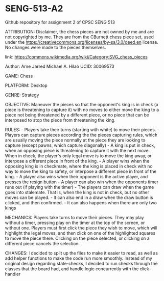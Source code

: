 # SENG-513-A2
Github repository for assignment 2 of CPSC SENG 513

ATTRIBUTION:
Disclaimer, the chess pieces are not owned by me and are not copyrighted by me. They are from the CBurnett chess piece set, used under the https://creativecommons.org/licenses/by-sa/3.0/deed.en license. No changes were made to the pieces themselves.

link: https://commons.wikimedia.org/wiki/Category:SVG_chess_pieces

Author: Arne Jarred Michael A. Hilao
UCID:   30069573

GAME:       Chess

PLATFORM:   Desktop

GENRE:      Strategy

OBJECTIVE:  Maneuver the pieces so that the opponent's king is in check (a piece is threatening to capture it) with no moves to either move the king to a piece not being threatened by a different piece, or no piece that can be interposed to stop the piece from threatening the king.

RULES:      - Players take their turns (starting with white) to move their pieces.
            - Players can capture pieces according the the pieces capturing rules, which are usually moving the piece normally at the piece they are looking to capture (except pawns, which capture diagonally)
            - A king is put in check, when an opposing piece is threatening to capture it with the next move. When in check, the player's only legal move is to move the king away, or interpose a different piece in front of the king.
            - A player wins when the opposing king is in checkmate, where the king is placed in check with no way to move the king to safety, or interpose a different piece in front of the king.
            - A player also wins when their opponent is the active player, and presses the resign button
            - A player can also win when the opponents timer runs out (if playing with the timer)
            - The players can draw when the game goes into stalemate. That is, when the king is not in check, but no other moves can be played.
            - It can also end in a draw when the draw button is clicked, and then confirmed.
            - It can also happens when there are only two kings

MECHANICS:  Players take turns to move their pieces. They may play without a timer, pressing play on the timer at the top of the screen, or without one. Players must first click the piece they wish to move, which will highlight the legal moves, and then click on one of the highlighted squares to move the piece there. Clicking on the piece selected, or clicking on a different piece cancels the selection.

CHANGES:
I decided to split up the files to make it easier to read, as well as add helper functions to make the code run more smoothly. Instead of my original design regarding state-checks, I decided to run checks through the classes that the board had, and handle logic concurrently with the click-handler